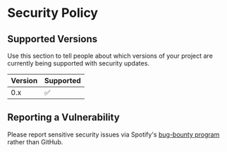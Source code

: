 # Security Policy

## Supported Versions

Use this section to tell people about which versions of your project are
currently being supported with security updates.

| Version | Supported          |
| ------- | ------------------ |
| 0.x     | :white_check_mark: |

## Reporting a Vulnerability

Please report sensitive security issues via Spotify's [bug-bounty program](https://hackerone.com/spotify) rather than GitHub.
